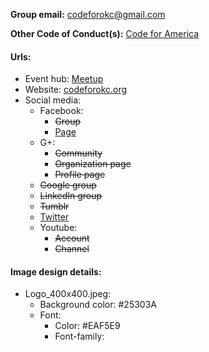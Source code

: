 **Group email:** codeforokc@gmail.com

**Other Code of Conduct(s):** [Code for America](https://github.com/codeforokc/codeofconduct) 

#### Urls:
  - Event hub: [Meetup](https://www.meetup.com/Code-for-OKC/)
  - Website: [codeforokc.org](http://codeforokc.org/)
  - Social media:
    - Facebook:
      - ~~Group~~
      - [Page](https://www.facebook.com/CodeForOKC/)
    - G+:
      - ~~Community~~
      - ~~Organization page~~
      - ~~Profile page~~
    - ~~Google group~~
    - ~~LinkedIn group~~
    - ~~Tumblr~~
    - [Twitter](https://twitter.com/codeforokc)
    - Youtube:
      - ~~Account~~
      - ~~Channel~~

#### Image design details:
- Logo_400x400.jpeg:
  - Background color: #25303A
  - Font:
    - Color: #EAF5E9
    - Font-family:
